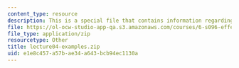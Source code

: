 ```yaml
---
content_type: resource
description: This is a special file that contains information regarding lecture 4.
file: https://ol-ocw-studio-app-qa.s3.amazonaws.com/courses/6-s096-effective-programming-in-c-and-c-january-iap-2014/e1e8c457a57bae34a643bcb94ec1130a_lecture04-examples.zip
file_type: application/zip
resourcetype: Other
title: lecture04-examples.zip
uid: e1e8c457-a57b-ae34-a643-bcb94ec1130a
---
```

